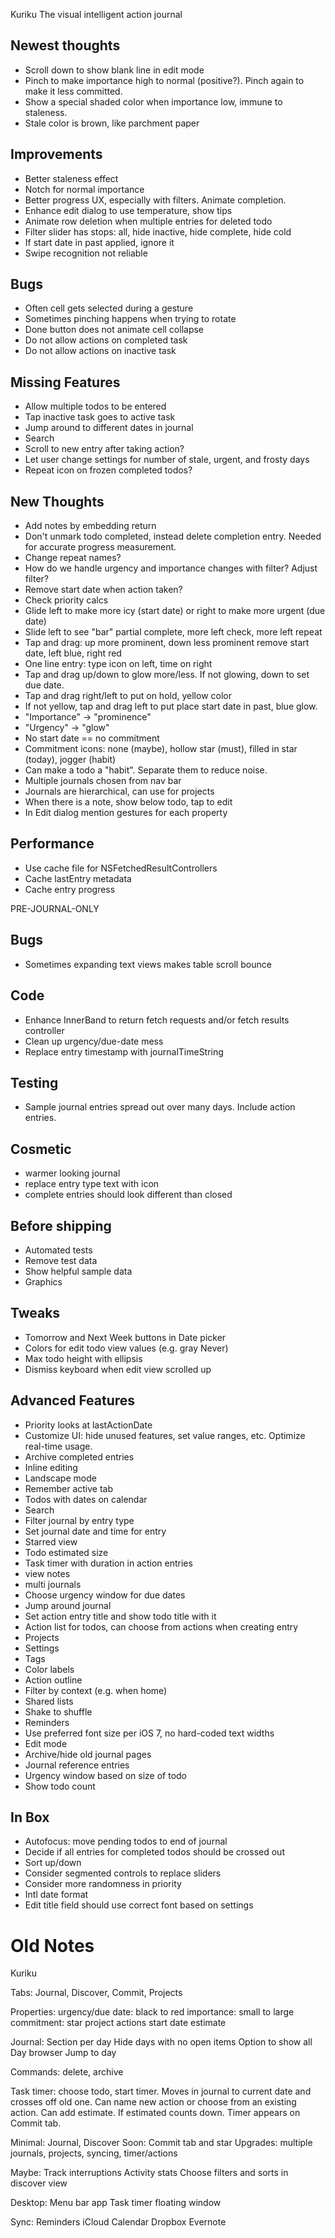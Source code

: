 Kuriku
The visual intelligent action journal

Newest thoughts
---------------
* Scroll down to show blank line in edit mode
* Pinch to make importance high to normal (positive?). Pinch again to make it less committed.
* Show a special shaded color when importance low, immune to staleness.
* Stale color is brown, like parchment paper

Improvements
------------
* Better staleness effect
* Notch for normal importance
* Better progress UX, especially with filters. Animate completion.
* Enhance edit dialog to use temperature, show tips
* Animate row deletion when multiple entries for deleted todo
* Filter slider has stops: all, hide inactive, hide complete, hide cold
* If start date in past applied, ignore it
* Swipe recognition not reliable

Bugs
----
* Often cell gets selected during a gesture
* Sometimes pinching happens when trying to rotate
* Done button does not animate cell collapse
* Do not allow actions on completed task
* Do not allow actions on inactive task

Missing Features
----------------
* Allow multiple todos to be entered
* Tap inactive task goes to active task
* Jump around to different dates in journal
* Search
* Scroll to new entry after taking action?
* Let user change settings for number of stale, urgent, and frosty days
* Repeat icon on frozen completed todos?

New Thoughts
------------
* Add notes by embedding return
* Don't unmark todo completed, instead delete completion entry. Needed for accurate progress measurement.
* Change repeat names?
* How do we handle urgency and importance changes with filter? Adjust filter?
* Remove start date when action taken?
* Check priority calcs
* Glide left to make more icy (start date) or right to make more urgent (due date)
* Slide left to see "bar" partial complete, more left check, more left repeat
* Tap and drag: up more prominent, down less prominent remove start date, left blue, right red
* One line entry: type icon on left, time on right
* Tap and drag up/down to glow more/less. If not glowing, down to set due date.
* Tap and drag right/left to put on hold, yellow color
* If not yellow, tap and drag left to put place start date in past, blue glow.
* "Importance" -> "prominence"
* "Urgency" -> "glow"
* No start date == no commitment
* Commitment icons: none (maybe), hollow star (must), filled in star (today), jogger (habit)
* Can make a todo a "habit". Separate them to reduce noise.
* Multiple journals chosen from nav bar
* Journals are hierarchical, can use for projects
* When there is a note, show below todo, tap to edit
* In Edit dialog mention gestures for each property

Performance
-----------
* Use cache file for NSFetchedResultControllers
* Cache lastEntry metadata
* Cache entry progress

PRE-JOURNAL-ONLY

Bugs
----
* Sometimes expanding text views makes table scroll bounce

Code
----
* Enhance InnerBand to return fetch requests and/or fetch results controller
* Clean up urgency/due-date mess
* Replace entry timestamp with journalTimeString

Testing
-------
* Sample journal entries spread out over many days. Include action entries.

Cosmetic
--------
* warmer looking journal
* replace entry type text with icon
* complete entries should look different than closed

Before shipping
---------------
* Automated tests
* Remove test data
* Show helpful sample data
* Graphics

Tweaks
------
* Tomorrow and Next Week buttons in Date picker
* Colors for edit todo view values (e.g. gray Never)
* Max todo height with ellipsis
* Dismiss keyboard when edit view scrolled up

Advanced Features
-----------------
* Priority looks at lastActionDate
* Customize UI: hide unused features, set value ranges, etc. Optimize real-time usage.
* Archive completed entries
* Inline editing
* Landscape mode
* Remember active tab
* Todos with dates on calendar
* Search
* Filter journal by entry type
* Set journal date and time for entry
* Starred view
* Todo estimated size
* Task timer with duration in action entries
* view notes
* multi journals
* Choose urgency window for due dates
* Jump around journal
* Set action entry title and show todo title with it
* Action list for todos, can choose from actions when creating entry
* Projects
* Settings
* Tags
* Color labels
* Action outline
* Filter by context (e.g. when home)
* Shared lists
* Shake to shuffle
* Reminders
* Use preferred font size per iOS 7, no hard-coded text widths
* Edit mode
* Archive/hide old journal pages
* Journal reference entries
* Urgency window based on size of todo
* Show todo count

In Box
------
* Autofocus: move pending todos to end of journal
* Decide if all entries for completed todos should be crossed out
* Sort up/down
* Consider segmented controls to replace sliders
* Consider more randomness in priority
* Intl date format
* Edit title field should use correct font based on settings

Old Notes
==========================

Kuriku

Tabs: Journal, Discover, Commit, Projects

Properties:
urgency/due date: black to red
importance: small to large
commitment: star
project
actions
start date
estimate

Journal:
Section per day
Hide days with no open items
Option to show all
Day browser
Jump to day

Commands: delete, archive

Task timer: choose todo, start timer. Moves in journal to current date and crosses off old one. Can name new action or choose from an existing action. Can add estimate. If estimated counts down. Timer appears on Commit tab. 

Minimal: Journal, Discover
Soon: Commit tab and star
Upgrades: multiple journals, projects, syncing, timer/actions

Maybe:
Track interruptions
Activity stats
Choose filters and sorts in discover view

Desktop:
Menu bar app
Task timer floating window

Sync:
Reminders
iCloud
Calendar
Dropbox
Evernote





